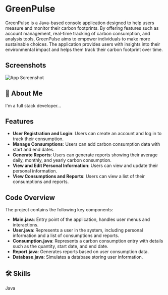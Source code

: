 
# GreenPulse

GreenPulse is a Java-based console application designed to help users measure and monitor their carbon footprints. By offering features such as account management, real-time tracking of carbon consumption, and analysis tools, GreenPulse aims to empower individuals to make more sustainable choices. The application provides users with insights into their environmental impact and helps them track their carbon footprint over time.

## Screenshots

![App Screenshot](https://www.imghippo.com/storage/files/QADq11725013315.png)


## 🚀 About Me
I'm a full stack developer...


## Features

- **User Registration and Login**: Users can create an account and log in to track their consumption.
- **Manage Consumptions**: Users can add carbon consumption data with start and end dates.
- **Generate Reports**: Users can generate reports showing their average daily, monthly, and yearly carbon consumption.
- **View and Edit Personal Information**: Users can view and update their personal information.
- **View Consumptions and Reports**: Users can view a list of their consumptions and reports.

## Code Overview

The project contains the following key components:

- **Main.java**: Entry point of the application, handles user menus and interactions.
- **User.java**: Represents a user in the system, including personal information and a list of consumptions and reports.
- **Consumption.java**: Represents a carbon consumption entry with details such as the quantity, start date, and end date.
- **Report.java**: Generates reports based on user consumption data.
- **Database.java**: Simulates a database storing user information.



## 🛠 Skills
Java
